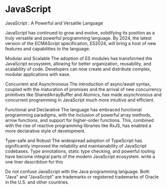 # JavaScript
JavaScript : A Powerful and Versatile Language

JavaScript has continued to grow and evolve, solidifying its position as a truly versatile and powerful programming language. By 2024, the latest version of the ECMAScript specification, ES2024, will bring a host of new features and capabilities to the language.

Modular and Scalable
The adoption of ES modules has transformed the JavaScript ecosystem, allowing for better organization, reusability, and scalability of code. Developers can now create and distribute complex, modular applications with ease.

Concurrent and Asynchronous
The introduction of async/await syntax, coupled with the maturation of promises and the arrival of new concurrency primitives like SharedArrayBuffer and Atomics, has made asynchronous and concurrent programming in JavaScript much more intuitive and efficient.

Functional and Declarative
The language has embraced functional programming paradigms, with the inclusion of powerful array methods, arrow functions, and support for higher-order functions. This, combined with the rise of reactive programming libraries like RxJS, has enabled a more declarative style of development.

Type-safe and Robust
The widespread adoption of TypeScript has significantly improved the reliability and maintainability of JavaScript codebases. Type annotations, static type checking, and powerful tooling have become integral parts of the modern JavaScript ecosystem. write a one liner describtion for this

Do not confuse JavaScript with the Java programming language. Both "Java" and "JavaScript" are trademarks or registered trademarks of Oracle in the U.S. and other countries.

